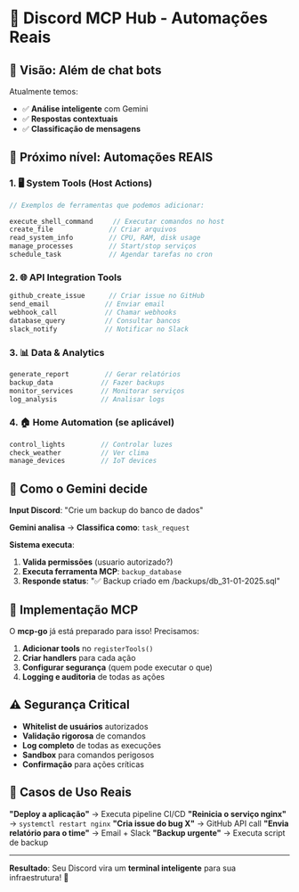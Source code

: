 # 🤖 Discord MCP Hub - Automações Reais

## 🎯 **Visão: Além de chat bots**

Atualmente temos:

- ✅ **Análise inteligente** com Gemini
- ✅ **Respostas contextuais**
- ✅ **Classificação de mensagens**

## 🚀 **Próximo nível: Automações REAIS**

### 1. **🖥️ System Tools** (Host Actions)

```go
// Exemplos de ferramentas que podemos adicionar:

execute_shell_command     // Executar comandos no host
create_file              // Criar arquivos
read_system_info         // CPU, RAM, disk usage
manage_processes         // Start/stop serviços
schedule_task            // Agendar tarefas no cron
```

### 2. **🌐 API Integration Tools**

```go
github_create_issue      // Criar issue no GitHub
send_email              // Enviar email
webhook_call            // Chamar webhooks
database_query          // Consultar bancos
slack_notify            // Notificar no Slack
```

### 3. **📊 Data & Analytics**

```go
generate_report         // Gerar relatórios
backup_data            // Fazer backups
monitor_services       // Monitorar serviços
log_analysis           // Analisar logs
```

### 4. **🏠 Home Automation** (se aplicável)

```go
control_lights         // Controlar luzes
check_weather          // Ver clima
manage_devices         // IoT devices
```

## 🧠 **Como o Gemini decide**

**Input Discord**: "Crie um backup do banco de dados"

**Gemini analisa** → **Classifica como**: `task_request`

**Sistema executa**:

1. **Valida permissões** (usuario autorizado?)
2. **Executa ferramenta MCP**: `backup_database`
3. **Responde status**: "✅ Backup criado em /backups/db_31-01-2025.sql"

## 🔧 **Implementação MCP**

O **mcp-go** já está preparado para isso! Precisamos:

1. **Adicionar tools** no `registerTools()`
2. **Criar handlers** para cada ação
3. **Configurar segurança** (quem pode executar o que)
4. **Logging e auditoria** de todas as ações

## ⚠️ **Segurança Critical**

- **Whitelist de usuários** autorizados
- **Validação rigorosa** de comandos
- **Log completo** de todas as execuções
- **Sandbox** para comandos perigosos
- **Confirmação** para ações críticas

## 🎯 **Casos de Uso Reais**

**"Deploy a aplicação"** → Executa pipeline CI/CD
**"Reinicia o serviço nginx"** → `systemctl restart nginx`
**"Cria issue do bug X"** → GitHub API call
**"Envia relatório para o time"** → Email + Slack
**"Backup urgente"** → Executa script de backup

---

**Resultado**: Seu Discord vira um **terminal inteligente** para sua infraestrutura! 🚀
